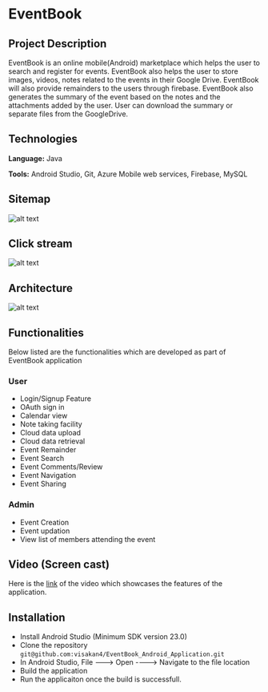 # EventBook

## Project Description

EventBook is an online mobile(Android) marketplace which helps the user to search and register for events. EventBook also helps the user to store images, videos, notes related to the events in their Google Drive. EventBook will also provide remainders to the users through firebase. EventBook also generates the summary of the event based on the notes and the attachments added by the user. User can download the summary or separate files from the GoogleDrive.

## Technologies

**Language:** Java

**Tools:** Android Studio, Git, Azure Mobile web services, Firebase, MySQL

## Sitemap

![alt text](https://github.com/visakan4/EventBook_Android_Application/blob/master/images/siteMap.png "SiteMap")

## Click stream

![alt text](https://github.com/visakan4/EventBook_Android_Application/blob/master/images/clickstream.png "Click Stream")

## Architecture

![alt text](https://github.com/visakan4/EventBook_Android_Application/blob/master/images/architecture.PNG "Architecture")

## Functionalities

Below listed are the functionalities which are developed as part of EventBook application

### User
  * Login/Signup Feature
  * OAuth sign in
  * Calendar view
  * Note taking facility
  * Cloud data upload
  * Cloud data retrieval
  * Event Remainder
  * Event Search
  * Event Comments/Review
  * Event Navigation
  * Event Sharing
  
### Admin
  * Event Creation
  * Event updation
  * View list of members attending the event
  
## Video (Screen cast)

Here is the [link](https://www.youtube.com/watch?v=pdt37wGrviE&feature=youtu.be "Youtube link") of the video which showcases the features of the application.

## Installation

 * Install Android Studio (Minimum SDK version 23.0)
 * Clone the repository `git@github.com:visakan4/EventBook_Android_Application.git`
 * In Android Studio, File ---> Open ----> Navigate to the file location
 * Build the application
 * Run the applicaiton once the build is successfull.
